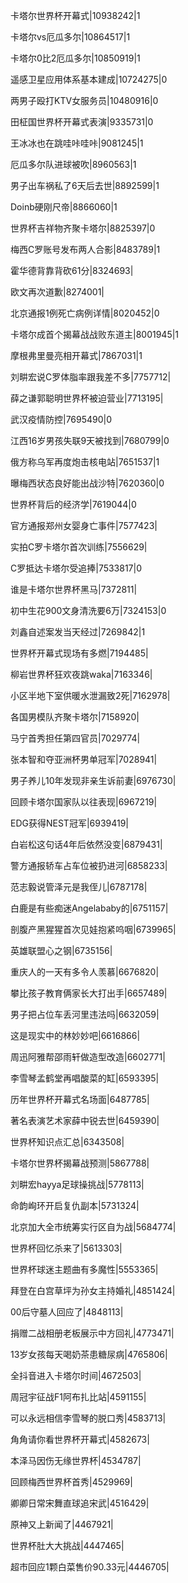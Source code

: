 卡塔尔世界杯开幕式|10938242|1

卡塔尔vs厄瓜多尔|10864517|1

卡塔尔0比2厄瓜多尔|10850919|1

遥感卫星应用体系基本建成|10724275|0

两男子殴打KTV女服务员|10480916|0

田柾国世界杯开幕式表演|9335731|0

王冰冰也在跳哇咔哇咔|9081245|1

厄瓜多尔队进球被吹|8960563|1

男子出车祸私了6天后去世|8892599|1

Doinb硬刚尺帝|8866060|1

世界杯吉祥物齐聚卡塔尔|8825397|0

梅西C罗账号发布两人合影|8483789|1

霍华德背靠背砍61分|8324693|

欧文再次道歉|8274001|

北京通报1例死亡病例详情|8020452|0

卡塔尔成首个揭幕战战败东道主|8001945|1

摩根弗里曼亮相开幕式|7867031|1

刘畊宏说C罗体脂率跟我差不多|7757712|

薛之谦郭聪明世界杯被迫营业|7713195|

武汉疫情防控|7695490|0

江西16岁男孩失联9天被找到|7680799|0

俄方称乌军再度炮击核电站|7651537|1

曝梅西状态良好能出战沙特|7620360|0

世界杯背后的经济学|7619044|0

官方通报郑州女婴身亡事件|7577423|

实拍C罗卡塔尔首次训练|7556629|

C罗抵达卡塔尔受追捧|7533817|0

谁是卡塔尔世界杯黑马|7372811|

初中生花900文身清洗要6万|7324153|0

刘鑫自述案发当天经过|7269842|1

世界杯开幕式现场有多燃|7194485|

柳岩世界杯狂欢夜跳waka|7163346|

小区半地下室供暖水泄漏致2死|7162978|

各国男模队齐聚卡塔尔|7158920|

马宁首秀担任第四官员|7029774|

张本智和夺亚洲杯男单冠军|7028941|

男子养儿10年发现非亲生诉前妻|6976730|

回顾卡塔尔国家队以往表现|6967219|

EDG获得NEST冠军|6939419|

白岩松这句话4年后依然没变|6879431|

警方通报轿车占车位被扔进河|6858233|

范志毅说管泽元是我侄儿|6787178|

白鹿是有些痴迷Angelababy的|6751157|

剖腹产黑猩猩首次见娃抱紧呜咽|6739965|

英雄联盟心之钢|6735156|

重庆人的一天有多令人羡慕|6676820|

攀比孩子教育俩家长大打出手|6657489|

男子把占位车丢河里违法吗|6632059|

这是现实中的林妙妙吧|6616866|

周迅阿雅帮邵雨轩做造型改造|6602771|

李雪琴孟鹤堂再唱酸菜的缸|6593395|

历年世界杯开幕式名场面|6487785|

著名表演艺术家薛中锐去世|6459390|

世界杯知识点汇总|6343508|

卡塔尔世界杯揭幕战预测|5867788|

刘畊宏hayya足球操挑战|5778113|

命韵峋环开启复仇副本|5731324|

北京加大全市统筹实行区自为战|5684774|

世界杯回忆杀来了|5613303|

世界杯球迷主题曲有多魔性|5553365|

拜登在白宫草坪为孙女主持婚礼|4851424|

00后守墓人回应了|4848113|

捐赠二战相册老板展示中方回礼|4773471|

13岁女孩每天喝奶茶患糖尿病|4765806|

全抖音进入卡塔尔时间|4672503|

周冠宇征战F1阿布扎比站|4591155|

可以永远相信李雪琴的脱口秀|4583713|

角角请你看世界杯开幕式|4582673|

本泽马因伤无缘世界杯|4534787|

回顾梅西世界杯首秀|4529969|

卿卿日常宋舞直球追宋武|4516429|

原神又上新闻了|4467921|

世界杯肚大大挑战|4447465|

超市回应1颗白菜售价90.33元|4446705|

